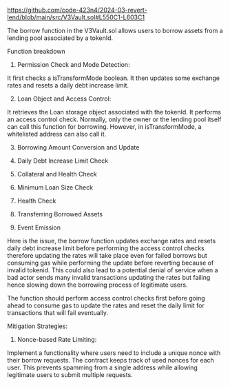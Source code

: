 https://github.com/code-423n4/2024-03-revert-lend/blob/main/src/V3Vault.sol#L550C1-L603C1

The borrow function in the V3Vault.sol allows users to borrow assets from a lending pool associated by a tokenId.

Function breakdown

1. Permission Check and Mode Detection:

It first checks a isTransformMode boolean. 
It then updates some exchange rates and resets a daily debt increase limit.

2. Loan Object and Access Control:

It retrieves the Loan storage object associated with the tokenId.
It performs an access control check. Normally, only the owner or the lending pool itself can call this function for borrowing. However, in isTransformMode, a whitelisted address can also call it.

3. Borrowing Amount Conversion and Update

4. Daily Debt Increase Limit Check

5. Collateral and Health Check

6. Minimum Loan Size Check

7. Health Check

8. Transferring Borrowed Assets

9. Event Emission

Here is the issue, the borrow function updates exchange rates and resets daily debt increase limit before performing the access control checks therefore updating the rates will take place even for failed borrows but consuming gas while performing the update before reverting because of invalid tokenid. This could  also lead to a potential denial of service when a bad actor sends many invalid transactions updating the rates but failing hence slowing down the borrowing process of legitimate users.

The function should perform access control checks first before going ahead to consume gas to update the rates and reset the daily limit for transactions that will fail eventually.


Mitigation Strategies:


1. Nonce-based Rate Limiting:

Implement a functionality where users need to include a unique nonce with their borrow requests.
The contract keeps track of used nonces for each user. This prevents spamming from a single address while allowing legitimate users to submit multiple requests.

